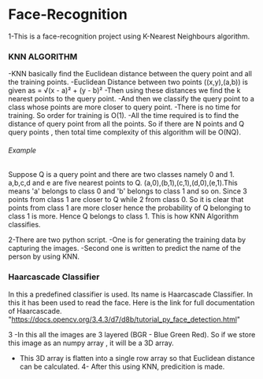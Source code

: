 # Face-Recognition
1-This is a face-recognition project using K-Nearest Neighbours algorithm.
### KNN ALGORITHM
-KNN basically find the Euclidean distance between the query point and all the training points.
-Euclidean Distance between two points ((x,y),(a,b)) is given as  = √(x - a)² + (y - b)²
-Then using these distances we find the k nearest points to the query point.
-And then we classify the query point to a class whose points are more closer to query point.
-There is no time for training. So order for training is O(1).
-All the time required is to find the distance of query point from all the points. So if there are N points and Q query points , then total time complexity of this algorithm will be O(NQ).
###### Example
Suppose Q is a query point and there are two classes namely 0 and 1.
a,b,c,d and e are five nearest points to Q. (a,0),(b,1),(c,1),(d,0),(e,1).This means 'a' belongs to class 0 and 'b' belongs to class 1 and so on.
Since 3 points from class 1 are closer to Q while 2 from class 0. So it is clear that points from class 1 are more closer hence the probability of Q belonging to class 1 is more.
Hence Q belongs to class 1.
This is how KNN Algorithm classifies.

2-There are two python script.
-One is for generating the training data by capturing the images.
-Second one is written to predict the name of the person by using KNN.

### Haarcascade Classifier
In this a predefined classifier is used. Its name is Haarcascade Classifier. In this it has been used to read the face.
Here is the link for full documentation of Haarcascade.  "https://docs.opencv.org/3.4.3/d7/d8b/tutorial_py_face_detection.html"


3 -In this all the images are 3 layered (BGR - Blue Green Red).  So if we store this image as an numpy array , it will be a 3D array.
  - This 3D array is flatten into a single row array so that Euclidean distance can be calculated.
4- After this using KNN, predicition is made. 
